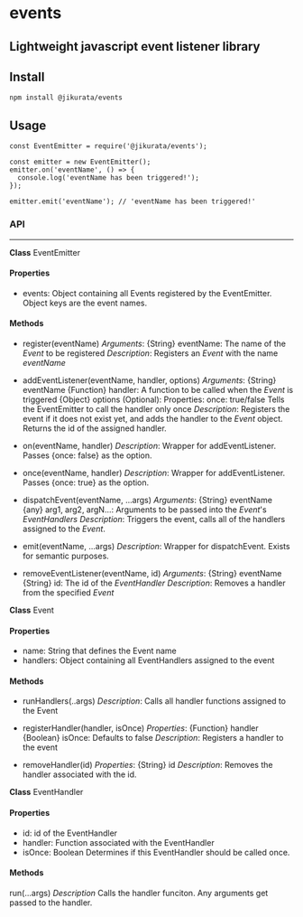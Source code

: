 # events
Lightweight javascript event listener library
---
## Install
```
npm install @jikurata/events
```
## Usage
```
const EventEmitter = require('@jikurata/events');

const emitter = new EventEmitter();
emitter.on('eventName', () => {
  console.log('eventName has been triggered!');
});

emitter.emit('eventName'); // 'eventName has been triggered!'
```
### API
---
**Class** EventEmitter
#### Properties
- events: Object containing all Events registered by the EventEmitter. Object keys are the event names.
#### Methods
- register(eventName)
  *Arguments*:
    {String} eventName: The name of the *Event* to be registered
  *Description*:
    Registers an *Event* with the name *eventName*

- addEventListener(eventName, handler, options)
  *Arguments*:
    {String} eventName
    {Function} handler: A function to be called when the *Event* is triggered
    {Object} options (Optional):
      Properties:
        once: true/false
          Tells the EventEmitter to call the handler only once
  *Description*:
    Registers the event if it does not exist yet, and adds the handler to the *Event* object.
    Returns the id of the assigned handler.


- on(eventName, handler)
  *Description*: Wrapper for addEventListener. Passes {once: false} as the option.

- once(eventName, handler)
  *Description*: Wrapper for addEventListener. Passes {once: true} as the option.

- dispatchEvent(eventName, ...args)
  *Arguments*:
    {String} eventName
    {any} arg1, arg2, argN...: Arguments to be passed into the *Event*'s *EventHandlers*
  *Description*:
    Triggers the event, calls all of the handlers assigned to the *Event*.

- emit(eventName, ...args)
  *Description*:
    Wrapper for dispatchEvent. Exists for semantic purposes.

- removeEventListener(eventName, id)
  *Arguments*:
    {String} eventName
    {String} id: The id of the *EventHandler*
  *Description*:
    Removes a handler from the specified *Event*

**Class** Event
#### Properties
- name: String that defines the Event name
- handlers: Object containing all EventHandlers assigned to the event
#### Methods
- runHandlers(..args)
  *Description*:
    Calls all handler functions assigned to the Event

- registerHandler(handler, isOnce)
  *Properties*:
    {Function} handler
    {Boolean} isOnce: Defaults to false
  *Description*:
    Registers a handler to the event

- removeHandler(id)
  *Properties*:
    {String} id
  *Description*:
    Removes the handler associated with the id.


**Class** EventHandler
#### Properties
- id: id of the EventHandler
- handler: Function associated with the EventHandler
- isOnce: Boolean Determines if this EventHandler should be called once.
#### Methods
run(...args) 
*Description*
  Calls the handler funciton. Any arguments get passed to the handler.

